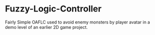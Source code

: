 # Fuzzy-Logic-Controller

Fairly Simple OAFLC used to avoid enemy monsters by player avatar in a demo level of an earlier 2D game project.
